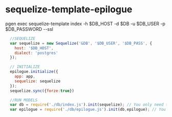 # sequelize-template-epilogue

pgen exec sequelize-template index -h $DB_HOST -d $DB -u $DB_USER -p $DB_PASSWORD --ssl

```javascript
  //SEQUELIZE
  var sequelize = new Sequelize('&DB', '$DB_USER', '$DB_PASS', {
    host: '$DB_HOST',
    dialect: 'postgres'
  });

  // INITIALIZE
  epilogue.initialize({
    app: app,
    sequelize: sequelize
  });
  sequelize.sync({forze:true})

  //RUN MODELS
  var db = require('./db/index.js').init(sequelize); // You only need to init once. You can just require later.
  var epilogue = require('./db/epilogue.js').init(db,epilogue); // You only need to init once. You can just require later.``
```
